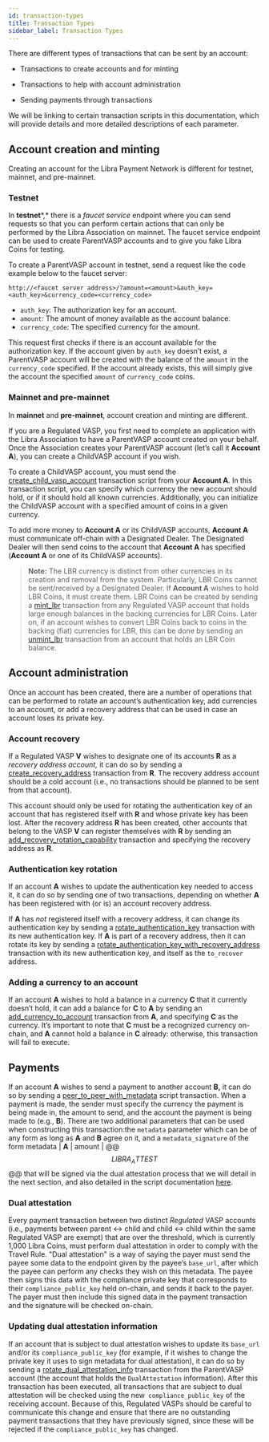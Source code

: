 ```yaml
---
id: transaction-types
title: Transaction Types
sidebar_label: Transaction Types
---
```




There are different types of transactions that can be sent by an account:

* Transactions to create accounts and for minting

* Transactions to help with account administration

* Sending payments through transactions

We will be linking to certain transaction scripts in this documentation, which will provide details and more detailed descriptions of each parameter.

## Account creation and minting

Creating an account for the Libra Payment Network is different for testnet, mainnet, and pre-mainnet.

### Testnet
In **testnet***,* there is a *faucet service* endpoint where you can send requests so that you can perform certain actions that can only be performed by the Libra Association on mainnet. The faucet service endpoint can be used to create ParentVASP accounts and to give you fake Libra Coins for testing.

To create a ParentVASP account in testnet, send a request like the code example below to the faucet server:

`http://<faucet server address>/?amount=<amount>&auth_key=<auth_key>&currency_code=<currency_code>`

* `auth_key`: The authorization key for an account.
* `amount`: The amount of money available as the account balance.
* `currency_code`: The specified currency for the amount.

This request first checks if there is an account available for the authorization key. If the account given by `auth_key` doesn’t exist, a ParentVASP account will be created with the balance of the `amount` in the `currency_code` specified. If the account already exists, this will simply give the account the specified `amount` of `currency_code` coins.

### Mainnet and pre-mainnet

In **mainnet** and **pre-mainnet**, account creation and minting are different.

If you are a Regulated VASP, you first need to complete an application with the Libra Association to have a ParentVASP account created on your behalf. Once the Association creates your ParentVASP account (let’s call it **Account A**), you can create a ChildVASP account if you wish.

To create a ChildVASP account, you must send the [create_child_vasp_account](https://github.com/libra/libra/blob/master/language/stdlib/transaction_scripts/doc/create_child_vasp_account.md) transaction script from your **Account A**. In this transaction script, you can specify which currency the new account should hold, or if it should hold all known currencies. Additionally, you can initialize the ChildVASP account with a specified amount of coins in a given currency.

To add more money to **Account A** or its ChildVASP accounts, **Account A** must communicate off-chain with a Designated Dealer. The Designated Dealer will then send coins to the account that **Account A** has specified (**Account A** or one of its ChildVASP accounts).

>
>**Note:** The LBR currency is distinct from other currencies in its creation and removal from the system. Particularly, LBR Coins cannot be sent/received by a Designated Dealer. If **Account A** wishes to hold LBR Coins, it must create them. LBR Coins can be created by sending a [mint_lbr](https://github.com/libra/libra/blob/master/language/stdlib/transaction_scripts/doc/mint_lbr.md) transaction from any Regulated VASP account that holds large enough balances in the backing currencies for LBR Coins. Later on, if an account wishes to convert LBR Coins back to coins in the backing (fiat) currencies for LBR, this can be done by sending an [unmint_lbr](https://github.com/libra/libra/blob/master/language/stdlib/transaction_scripts/doc/unmint_lbr.md) transaction from an account that holds an LBR Coin balance.
>

## Account administration
Once an account has been created, there are a number of operations that can be performed to rotate an account’s authentication key, add currencies to an account, or add a recovery address that can be used in case an account loses its private key.

### Account recovery
If a Regulated VASP **V** wishes to designate one of its accounts **R** as a *recovery address account,* it can do so by sending a [create_recovery_address](https://github.com/libra/libra/blob/master/language/stdlib/transaction_scripts/doc/create_recovery_address.md) transaction from **R**. The recovery address account should be a cold account (i.e., no transactions should be planned to be sent from that account).

This account should only be used for rotating the authentication key of an account that has registered itself with **R** and whose private key has been lost. After the recovery address **R** has been created, other accounts that belong to the VASP **V** can register themselves with **R** by sending an [add_recovery_rotation_capability](https://github.com/libra/libra/blob/master/language/stdlib/transaction_scripts/doc/add_recovery_rotation_capability.md) transaction and specifying the recovery address as **R**.

### Authentication key rotation
If an account **A** wishes to update the authentication key needed to access it, it can do so by sending one of two transactions, depending on whether **A** has been registered with (or is) an account recovery address.

If **A** has *not* registered itself with a recovery address, it can change its authentication key by sending a [rotate_authentication_key](https://github.com/libra/libra/blob/master/language/stdlib/transaction_scripts/doc/rotate_authentication_key.md) transaction with its new authentication key. If **A** is part of a recovery address, then it can rotate its key by sending a [rotate_authentication_key_with_recovery_address](https://github.com/libra/libra/blob/master/language/stdlib/transaction_scripts/doc/rotate_authentication_key_with_recovery_address.md) transaction with its new authentication key, and itself as the `to_recover` address.

### Adding a currency to an account
If an account **A** wishes to hold a balance in a currency **C** that it currently doesn’t hold, it can add a balance for **C** to **A** by sending an [add_currency_to_account](https://github.com/libra/libra/blob/master/language/stdlib/transaction_scripts/doc/add_currency_to_account.md) transaction from **A**, and specifying **C** as the currency. It’s important to note that **C** must be a recognized currency on-chain, and **A** cannot hold a balance in **C** already: otherwise, this transaction will fail to execute.

## Payments
If an account **A** wishes to send a payment to another account **B,** it can do so by sending a [peer_to_peer_with_metadata](https://github.com/libra/libra/blob/master/language/stdlib/transaction_scripts/doc/peer_to_peer_with_metadata.md) script transaction. When a payment is made, the sender must specify the currency the payment is being made in, the amount to send, and the account the payment is being made to (e.g., **B**). There are two additional parameters that can be used when constructing this transaction:the `metadata` parameter which can be of any form as long as **A** and **B** agree on it, and a `metadata_signature` of the form metadata | **A** | amount | @@$$LIBRA_ATTEST$$@@ that will be signed via the dual attestation process that we will detail in the next section, and also detailed in the script documentation [here](https://github.com/libra/libra/blob/master/language/stdlib/transaction_scripts/doc/peer_to_peer_with_metadata.md).

### Dual attestation
Every payment transaction between two distinct *Regulated* VASP accounts (i.e., payments between parent ↔ child and child ↔ child within the same Regulated VASP are exempt) that are over the threshold, which is currently 1,000 Libra Coins, must perform dual attestation in order to comply with the Travel Rule. "Dual attestation" is a way of saying the payer must send the payee some data to the endpoint given by the payee’s `base_url`, after which the payee can perform any checks they wish on this metadata. The payee then signs this data with the compliance private key that corresponds to their `compliance_public_key` held on-chain, and sends it back to the payer. The payer must then include this signed data in the payment transaction and the signature will be checked on-chain.

### Updating dual attestation information
If an account that is subject to dual attestation wishes to update its `base_url` and/or its `compliance_public_key` (for example, if it wishes to change the private key it uses to sign metadata for dual attestation), it can do so by sending a [rotate_dual_attestation_info](https://github.com/libra/libra/blob/master/language/stdlib/transaction_scripts/doc/rotate_dual_attestation_info.md) transaction from the ParentVASP account (the account that holds the `DualAttestation` information). After this transaction has been executed, all transactions that are subject to dual attestation will be checked using the new` compliance_public_key` of the receiving account. Because of this, Regulated VASPs should be careful to communicate this change and ensure that there are no outstanding payment transactions that they have previously signed, since these will be rejected if the `compliance_public_key` has changed.
